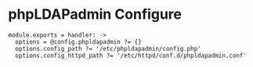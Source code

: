 
# phpLDAPadmin Configure

    module.exports = handler: ->
      options = @config.phpldapadmin ?= {}
      options.config_path ?= '/etc/phpldapadmin/config.php'
      options.config_httpd_path ?= '/etc/httpd/conf.d/phpldapadmin.conf'
